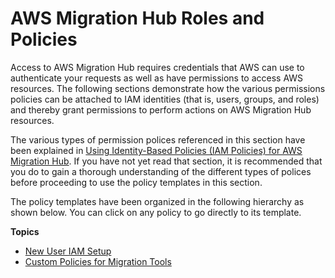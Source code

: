 # AWS Migration Hub Roles and Policies<a name="policy-templates"></a>

Access to AWS Migration Hub requires credentials that AWS can use to authenticate your requests as well as have permissions to access AWS resources\. The following sections demonstrate how the various permissions policies can be attached to IAM identities \(that is, users, groups, and roles\) and thereby grant permissions to perform actions on AWS Migration Hub resources\.

The various types of permission polices referenced in this section have been explained in [Using Identity\-Based Policies \(IAM Policies\) for AWS Migration Hub](auth-and-access-explained.md#access-control-identity-based)\. If you have not yet read that section, it is recommended that you do to gain a thorough understanding of the different types of polices before proceeding to use the policy templates in this section\. 

The policy templates have been organized in the following hierarchy as shown below\. You can click on any policy to go directly to its template\.

**Topics**
+ [New User IAM Setup](new-customer-setup.md)
+ [Custom Policies for Migration Tools](customer-managed-vendor.md)